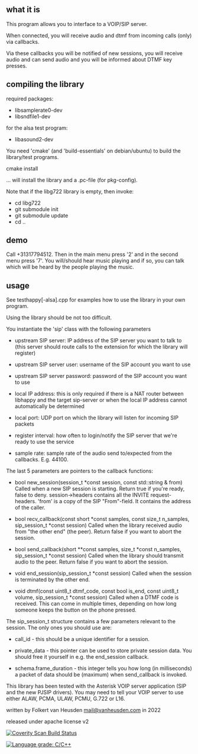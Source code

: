 what it is
----------

This program allows you to interface to a VOIP/SIP server.

When connected, you will receive audio and dtmf from incoming calls (only) via callbacks.

Via these callbacks you will be notified of new sessions, you will receive audio and can send audio and you will be informed about DTMF key presses.


compiling the library
---------------------

required packages:
* libsamplerate0-dev
* libsndfile1-dev

for the alsa test program:
* libasound2-dev

You need 'cmake' (and 'build-essentials' on debian/ubuntu) to build the library/test programs.

cmake install

... will install the library and a .pc-file (for pkg-config).

Note that if the libg722 library is empty, then invoke:
* cd libg722
* git submodule init
* git submodule update
* cd ..


demo
----

Call +31317794512. Then in the main menu press '2' and in the second menu press '7'. You will/should hear music playing and if so, you can talk which will be heard by the people playing the music.


usage
-----
See testhappy[-alsa].cpp for examples how to use the library in your own program.

Using the library should be not too difficult.

You instantiate the 'sip' class with the following parameters

* upstream SIP server: IP address of the SIP server you want to talk to (this server should route calls to the extension for which the library will register)

* upstream SIP server user: username of the SIP account you want to use
* upstream SIP server password: password of the SIP account you want to use

* local IP address: this is only required if there is a NAT router between libhappy and the target sip-server or when the local IP address cannot automatically be determined

* local port: UDP port on which the library will listen for incoming SIP packets 

* register interval: how often to login/notify the SIP server that we're ready to use the service

* sample rate: sample rate of the audio send to/expected from the callbacks. E.g. 44100.

The last 5 parameters are pointers to the callback functions:

* bool new\_session(session\_t \*const session, const std::string & from)
  Called when a new SIP session is starting. Return true if you're ready, false to deny.
  session-\>headers contains all the INVITE request-headers.
  'from' is a copy of the SIP "From"-field. It contains the address of the caller.

* bool recv\_callback(const short \*const samples, const size\_t n\_samples, sip\_session\_t \*const session)
  Called when the library received audio from "the other end" (the peer). Return false if you want to abort the session.

* bool send\_callback(short \*\*const samples, size\_t \*const n\_samples, sip\_session\_t \*const session)
  Called when the library should transmit audio to the peer. Return false if you want to abort the session.

* void end\_session(sip\_session\_t \*const session)
  Called when the session is terminated by the other end.

* void dtmf(const uint8\_t dtmf\_code, const bool is\_end, const uint8\_t volume, sip\_session\_t \*const session)
  Called when a DTMF code is received. This can come in multiple times, depending on how long someone keeps the button on the phone pressed.


The sip\_session\_t structure contains a few parameters relevant to the session.
The only ones you should use are:

* call\_id - this should be a unique identifier for a session.

* private\_data - this pointer can be used to store private session data. You should free it yourself in e.g. the end\_session callback.

* schema.frame\_duration - this integer tells you how long (in milliseconds) a packet of data should be (maximum) when send\_callback is invoked.


This library has been tested with the Asterisk VOIP server application (SIP and the new PJSIP drivers).
You may need to tell your VOIP server to use either ALAW, PCMA, ULAW, PCMU, G.722 or L16.


written by Folkert van Heusden <mail@vanheusden.com> in 2022

released under apache license v2

<a href="https://scan.coverity.com/projects/folkertvanheusden-libhappy"><img alt="Coverity Scan Build Status" src="https://scan.coverity.com/projects/25018/badge.svg"/></a>

[![Language grade: C/C++](https://img.shields.io/lgtm/grade/cpp/g/folkertvanheusden/libHappy.svg?logo=lgtm&logoWidth=18)](https://lgtm.com/projects/g/folkertvanheusden/libHappy/context:cpp)

